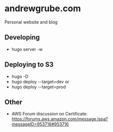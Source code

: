 # andrewgrube.com

Personal website and blog

## Developing

- hugo server -w

## Deploying to S3

- hugo -D
- hugo deploy --target=dev
  or
- hugo deploy --target=prod

## Other

- AWS Forum discussion on Certificate: https://forums.aws.amazon.com/message.jspa?messageID=953716#953716
